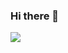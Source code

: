 ### Hi there 👋

<img src="https://res.cloudinary.com/carolinaurrea/image/upload/v1623308837/Screen_Shot_2021-06-10_at_2.04.28_AM_qyyjyl.png"/>

<!--
**canourrea23/canourrea23** is a ✨ _special_ ✨ repository because its `README.md` (this file) appears on your GitHub profile.

Here are some ideas to get you started:

- 🔭 I’m currently working on ...
- 🌱 I’m currently learning ...
- 👯 I’m looking to collaborate on ...
- 🤔 I’m looking for help with ...
- 💬 Ask me about ...
- 📫 How to reach me: ...
- 😄 Pronouns: ...
- ⚡ Fun fact: ...
-->
